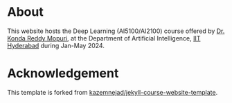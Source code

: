 # About
This website hosts the Deep Learning (AI5100/AI2100) course offered by [Dr. Konda Reddy Mopuri](https://krmopuri.github.io), at the Department of Artificial Intelligence, [IIT Hyderabad](https://iith.ac.in/) during Jan-May 2024.

# Acknowledgement 
This template is forked from [kazemnejad/jekyll-course-website-template](https://github.com/kazemnejad/jekyll-course-website-template).
